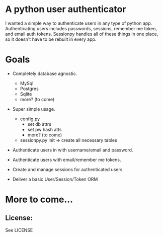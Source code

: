 A python user authenticator
=============

I wanted a simple way to authenticate users in any type of python app.  Authenticating users includes passwords, sessions, remember me token, and email auth tokens.  Sessionpy handles all of these things in one place, so it doesn't have to be rebuilt in every app.

Goals
============

* Completely database agnostic.
    * MySql
    * Postgres
    * Sqlite
    * more? (to come)
* Super simple usage.
    * config.py
        * set db attrs
        * set pw hash atts
        * more? (to come)
    * sessionpy.py init => create all necessary tables

* Authenticate users in with username/email and password.
* Authenticate users with email/remember me tokens.
* Create and manage sessions for authenticated users
* Deliver a basic User/Session/Token ORM




More to come...
======

License:
-------

See LICENSE
